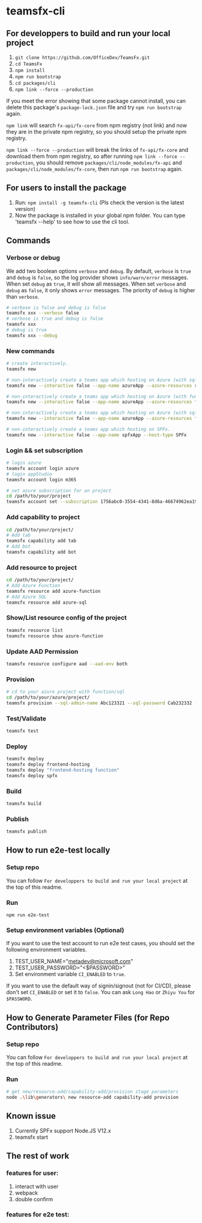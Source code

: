 # teamsfx-cli

## For developpers to build and run your local project

1. `git clone https://github.com/OfficeDev/TeamsFx.git`
2. `cd TeamsFx`
3. `npm install`
4. `npm run bootstrap`
5. `cd packages/cli`
6. `npm link --force --production`

If you meet the error showing that some package cannot install, you can delete this package's `package-lock.json` file and try `npm run bootstrap` again.

`npm link` will search `fx-api/fx-core` from npm registry (not link) and now they are in the private npm registry, so you should setup the private npm registry.

`npm link --force --production` will break the links of `fx-api/fx-core` and download them from npm registry, so after running `npm link --force --production`, you should remove `packages/cli/node_modules/fx-api` and `packages/cli/node_modules/fx-core`, then run `npm run bootstrap` again.

## For users to install the package
1. Run: `npm install -g teamsfx-cli` (Pls check the version is the latest version)
2. Now the package is installed in your global npm folder. You can type 'teamsfx --help' to see how to use the cli tool.

## Commands

### Verbose or debug

We add two boolean options `verbose` and `debug`. By default, `verbose` is `true` and `debug` is `false`, so the log provider shows `info/warn/error` messages. When set `debug` as `true`, it will show all messages. When set `verbose` and `debug` as `false`, it only shows `error` messages. The priority of `debug` is higher than `verbose`.

```bash
# verbose is false and debug is false
teamsfx xxx --verbose false
# verbose is true and debug is false
teamsfx xxx
# debug is true
teamsfx xxx --debug
```

### New commands

```bash
# create interactively.
teamsfx new

# non-interactively create a teams app which hosting on Azure (with sql).
teamsfx new --interactive false --app-name azureApp --azure-resources sql

# non-interactively create a teams app which hosting on Azure (with function).
teamsfx new --interactive false --app-name azureApp --azure-resources function

# non-interactively create a teams app which hosting on Azure (with sql and function).
teamsfx new --interactive false --app-name azureApp --azure-resources function sql

# non-interactively create a teams app which hosting on SPFx.
teamsfx new --interactive false --app-name spfxApp --host-type SPFx
```

### Login && set subscription

```bash
# login azure
teamsfx account login azure
# login appStudio
teamsfx account login m365

# set azure subscription for an project
cd /path/to/your/project
teamsfx account set --subscription 1756abc0-3554-4341-8d6a-46674962ea19
```

### Add capability to project

```bash
cd /path/to/your/project/
# Add tab
teamsfx capability add tab
# Add bot
teamsfx capability add bot
```

### Add resource to project

```bash
cd /path/to/your/project/
# Add Azure Function
teamsfx resource add azure-function
# Add Azure SQL
teamsfx resource add azure-sql
```

### Show/List resource config of the project
```bash
teamsfx resource list
teamsfx resource show azure-function
```

### Update AAD Permission
```bash
teamsfx resource configure aad --aad-env both
```
### Provision

```bash
# cd to your azure project with function/sql
cd /path/to/your/azure/project/
teamsfx provision --sql-admin-name Abc123321 --sql-password Cab232332 --sql-confirm-password Cab232332
```
### Test/Validate
```bash
teamsfx test
```

### Deploy

```bash
teamsfx deploy
teamsfx deploy frontend-hosting
teamsfx deploy "frontend-hosting function"
teamsfx deploy spfx
```

### Build
```bash
teamsfx build
```

### Publish

```bash
teamsfx publish
```

## How to run e2e-test locally

### Setup repo
You can follow `For developpers to build and run your local project` at the top of this readme.

### Run
`npm run e2e-test`

### Setup environment variables (Optional)
If you want to use the test account to run e2e test cases, you should set the following environment variables.

1. TEST_USER_NAME="metadev@microsoft.com"
2. TEST_USER_PASSWORD="<$PASSWORD>"
3. Set environment variable `CI_ENABLED` to `true`.

If you want to use the default way of signin/signout (not for CI/CD), please don't set `CI_ENABLED` or set it to `false`.
You can ask `Long Hao` or `Zhiyu You` for `$PASSWORD`.

## How to Generate Parameter Files (for Repo Contributors)

### Setup repo
You can follow `For developpers to build and run your local project` at the top of this readme.

### Run
```bash
# get new/resource-add/capability-add/provision stage parameters
node .\lib\generators\ new resource-add capability-add provision
```

## Known issue
1. Currently SPFx support Node.JS V12.x
2. teamsfx start

## The rest of work

### features for user:
1. interact with user
2. webpack
3. double confirm

### features for e2e test:
